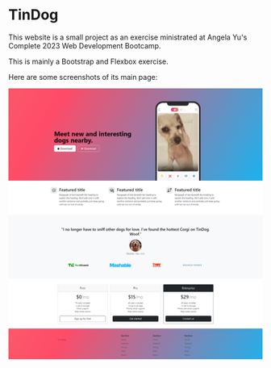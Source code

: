 # TinDog
This website is a small project as an exercise ministrated at Angela Yu's Complete 2023 Web Development Bootcamp.

This is mainly a Bootstrap and Flexbox exercise.

Here are some screenshots of its main page:

![screenshot1](images/screenshot1.PNG)
![screenshot1](images/screenshot2.PNG)